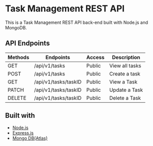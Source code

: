 # Task Management REST API
This is a Task Management REST API back-end built with Node.js and MongoDB.

## API Endpoints
| Methods | Endpoints                          | Access  | Description                              |
| ------- | ---------------------------------- | ------- | ---------------------------------------- |
| GET     | /api/v1/tasks                      | Public  | View all tasks                           |
| POST    | /api/v1/tasks                      | Public  | Create a task                            |
| GET     | /api/v1/tasks/taskID               | Public  | View a Task                              |
| PATCH   | /api/v1/tasks/taskID               | Public  | Update a Task                            |
| DELETE  | /api/v1/tasks/taskID               | Public  | Delete a Task                            |

## Built with
- [Node.js](https://nodejs.org/en/)
- [Express.js](https://expressjs.com/)
- [Mongo DB(Atlas)](https://www.mongodb.com/cloud)
